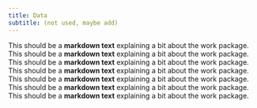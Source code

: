 ```yaml
---
title: Data
subtitle: (not used, maybe add)
---
```


This should be a **markdown text** explaining a bit about the work package.
This should be a **markdown text** explaining a bit about the work package.
This should be a **markdown text** explaining a bit about the work package.
This should be a **markdown text** explaining a bit about the work package.
This should be a **markdown text** explaining a bit about the work package.
This should be a **markdown text** explaining a bit about the work package.
This should be a **markdown text** explaining a bit about the work package.
